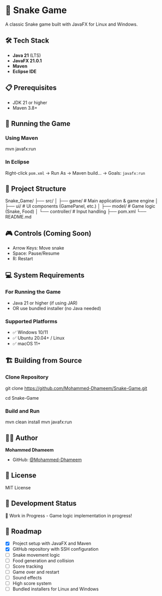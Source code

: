 # 🐍 Snake Game

A classic Snake game built with JavaFX for Linux and Windows.

## 🛠️ Tech Stack
- **Java 21** (LTS)
- **JavaFX 21.0.1**
- **Maven**
- **Eclipse IDE**

## 📋 Prerequisites
- JDK 21 or higher
- Maven 3.8+

## 🚀 Running the Game

### Using Maven
mvn javafx:run

### In Eclipse
Right-click `pom.xml` → Run As → Maven build... → Goals: `javafx:run`

## 📁 Project Structure
Snake_Game/
├── src/
│ ├── game/ # Main application & game engine
│ ├── ui/ # UI components (GamePanel, etc.)
│ ├── model/ # Game logic (Snake, Food)
│ └── controller/ # Input handling
├── pom.xml
└── README.md

## 🎮 Controls (Coming Soon)
- Arrow Keys: Move snake
- Space: Pause/Resume
- R: Restart

## 💻 System Requirements

### For Running the Game
- Java 21 or higher (if using JAR)
- OR use bundled installer (no Java needed)

### Supported Platforms
- ✅ Windows 10/11
- ✅ Ubuntu 20.04+ / Linux
- ✅ macOS 11+

## 🏗️ Building from Source

### Clone Repository
git clone https://github.com/Mohammed-Dhameem/Snake-Game.git

cd Snake-Game

### Build and Run
mvn clean install
mvn javafx:run

## 👨‍💻 Author
**Mohammed Dhameem**
- GitHub: [@Mohammed-Dhameem](https://github.com/Mohammed-Dhameem)

## 📝 License
MIT License

## 🔧 Development Status
🚧 Work in Progress - Game logic implementation in progress!

## 🎯 Roadmap
- [x] Project setup with JavaFX and Maven
- [x] GitHub repository with SSH configuration
- [ ] Snake movement logic
- [ ] Food generation and collision
- [ ] Score tracking
- [ ] Game over and restart
- [ ] Sound effects
- [ ] High score system
- [ ] Bundled installers for Linux and Windows
